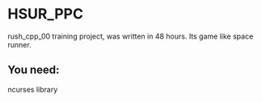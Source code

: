 # HSUR_PPC

rush_cpp_00
training project, was written in 48 hours.
Its game like space runner.

## You need:
ncurses library
